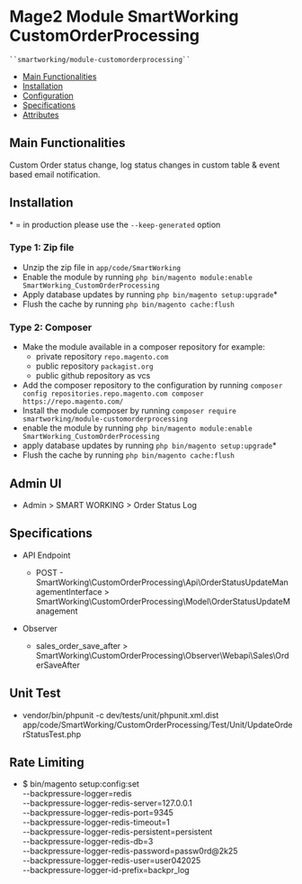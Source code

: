 # Mage2 Module SmartWorking CustomOrderProcessing

    ``smartworking/module-customorderprocessing``

 - [Main Functionalities](#markdown-header-main-functionalities)
 - [Installation](#markdown-header-installation)
 - [Configuration](#markdown-header-configuration)
 - [Specifications](#markdown-header-specifications)
 - [Attributes](#markdown-header-attributes)


## Main Functionalities
Custom Order status change, log status changes in custom table & event based email notification.

## Installation
\* = in production please use the `--keep-generated` option

### Type 1: Zip file

 - Unzip the zip file in `app/code/SmartWorking`
 - Enable the module by running `php bin/magento module:enable SmartWorking_CustomOrderProcessing`
 - Apply database updates by running `php bin/magento setup:upgrade`\*
 - Flush the cache by running `php bin/magento cache:flush`

### Type 2: Composer

 - Make the module available in a composer repository for example:
    - private repository `repo.magento.com`
    - public repository `packagist.org`
    - public github repository as vcs
 - Add the composer repository to the configuration by running `composer config repositories.repo.magento.com composer https://repo.magento.com/`
 - Install the module composer by running `composer require smartworking/module-customorderprocessing`
 - enable the module by running `php bin/magento module:enable SmartWorking_CustomOrderProcessing`
 - apply database updates by running `php bin/magento setup:upgrade`\*
 - Flush the cache by running `php bin/magento cache:flush`


## Admin UI

 - Admin > SMART WORKING > Order Status Log


## Specifications

 - API Endpoint
    - POST - SmartWorking\CustomOrderProcessing\Api\OrderStatusUpdateManagementInterface > SmartWorking\CustomOrderProcessing\Model\OrderStatusUpdateManagement

 - Observer
    - sales_order_save_after > SmartWorking\CustomOrderProcessing\Observer\Webapi\Sales\OrderSaveAfter


## Unit Test

- vendor/bin/phpunit -c dev/tests/unit/phpunit.xml.dist app/code/SmartWorking/CustomOrderProcessing/Test/Unit/UpdateOrderStatusTest.php
 
## Rate Limiting

- $ bin/magento setup:config:set \
    --backpressure-logger=redis \
    --backpressure-logger-redis-server=127.0.0.1 \
    --backpressure-logger-redis-port=9345 \
    --backpressure-logger-redis-timeout=1 \
    --backpressure-logger-redis-persistent=persistent \
    --backpressure-logger-redis-db=3 \
    --backpressure-logger-redis-password=passw0rd@2k25\
    --backpressure-logger-redis-user=user042025 \
    --backpressure-logger-id-prefix=backpr_log   
